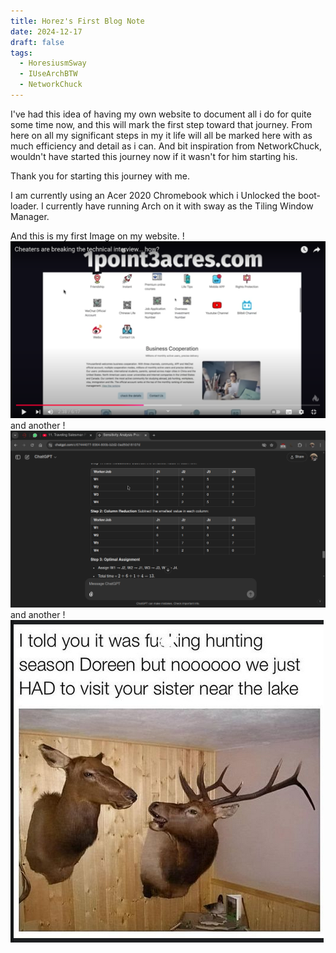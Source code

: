 ```yaml
---
title: Horez's First Blog Note
date: 2024-12-17
draft: false
tags:
  - HoresiusmSway
  - IUseArchBTW
  - NetworkChuck
---
```


I've had this idea of having my own website to document all i do for quite some time now, and this will mark the first step toward that journey. From here on all my significant steps in my it life will all be marked here with as much efficiency and detail as i can. And bit inspiration from NetworkChuck, wouldn't have started this journey now if it wasn't for him starting his.

Thank you for starting this journey with me.

I am currently using an Acer 2020 Chromebook which i Unlocked the boot-loader. I currently have running Arch on it with sway as the Tiling Window Manager.

And this is my first Image on my website.
!![Description](/images/screenshot_2024-11-26-212651.png)
and another
!![Description](/images/screenshot_2024-11-25-172546.png)
and another
!![Description](/images/Screenshot_2024-11-06_21-12-01.png)
